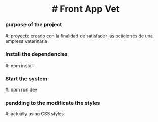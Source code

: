 <h1 align="center" > # Front App Vet </h1>

<h3 color="blue">purpose of the project</h3>
#: proyecto creado con la finalidad de satisfacer las peticiones de una empresa veterinaria

<h3 color="blue" >Install the dependencies</h3>
#: npm install

<h3 color="blue" >Start the system: </h3>
#: npm run dev

<h3>pendding to the modificate the styles </h3>
#: actually using CSS styles
